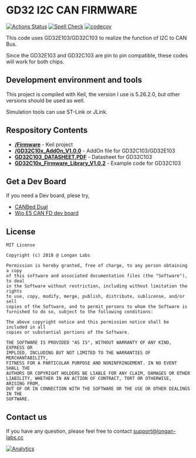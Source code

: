 # GD32 I2C CAN FIRMWARE

[![Actions Status](https://github.com/arduino/arduino-cli-example/workflows/test/badge.svg)](https://github.com/arduino/arduino-cli-example/actions)
[![Spell Check](https://github.com/arduino/compile-sketches/workflows/Spell%20Check/badge.svg)](https://github.com/arduino/compile-sketches/actions?workflow=Spell+Check)
[![codecov](https://codecov.io/gh/arduino/compile-sketches/branch/main/graph/badge.svg?token=Uv6f1ebMZ4)](https://codecov.io/gh/arduino/compile-sketches)

This code uses GD32E103/GD32C103 to realize the function of I2C to CAN Bus.

Since the GD32E103 and GD32C103 are pin to pin compatible, these codes will work for both chips.

## Development environment and tools

This project is compiled with Keil, the version I use is 5.26.2.0, but other versions should be used as well.

Simulation tools can use ST-Link or JLink.

## Respository Contents

* [**/Firmware**](./Firmware) - Keil project
* [**/GD32C10x_AddOn_V1.0.0**](./GD32C10x_AddOn_V1.0.0) - AddOn file for GD32C103/GD32E103
* [**GD32C103_DATASHEET.PDF**](./GD32C103_DATASHEET.PDF) - Datasheet for GD32C103
* [**GD32C10x_Firmware_Library_V1.0.2**](./GD32C10x_Firmware_Library_V1.0.2) - Example code for GD32C103



## Get a Dev Board

If you need a Dev board, plese try,

- [CANBed Dual](https://www.longan-labs.cc/1030016.html)
- [Wio E5 CAN FD dev board](https://www.longan-labs.cc/1030008.html)


## License

```
MIT License

Copyright (c) 2018 @ Longan Labs

Permission is hereby granted, free of charge, to any person obtaining a copy
of this software and associated documentation files (the "Software"), to deal
in the Software without restriction, including without limitation the rights
to use, copy, modify, merge, publish, distribute, sublicense, and/or sell
copies of the Software, and to permit persons to whom the Software is
furnished to do so, subject to the following conditions:

The above copyright notice and this permission notice shall be included in all
copies or substantial portions of the Software.

THE SOFTWARE IS PROVIDED "AS IS", WITHOUT WARRANTY OF ANY KIND, EXPRESS OR
IMPLIED, INCLUDING BUT NOT LIMITED TO THE WARRANTIES OF MERCHANTABILITY,
FITNESS FOR A PARTICULAR PURPOSE AND NONINFRINGEMENT. IN NO EVENT SHALL THE
AUTHORS OR COPYRIGHT HOLDERS BE LIABLE FOR ANY CLAIM, DAMAGES OR OTHER
LIABILITY, WHETHER IN AN ACTION OF CONTRACT, TORT OR OTHERWISE, ARISING FROM,
OUT OF OR IN CONNECTION WITH THE SOFTWARE OR THE USE OR OTHER DEALINGS IN THE
SOFTWARE.
```

## Contact us

If you have any question, please feel free to contact [support@longan-labs.cc](support@longan-labs.cc)


[![Analytics](https://ga-beacon.appspot.com/UA-101965714-1/Longan_CANFD)](https://github.com/igrigorik/ga-beacon)

